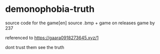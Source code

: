 ﻿# demonophobia-truth
 source code for the game[en] source .bmp + game on releases
game by 237

referenced to https://gaara0918273645.xyz/1

dont trust them see the truth
